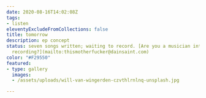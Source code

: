 ```yaml
---
date: 2020-08-16T14:02:08Z
tags:
- listen
eleventyExcludeFromCollections: false
title: tomorrow
description: ep concept
status: seven songs written; waiting to record. [Are you a musician interested in
  recording?](mailto:thismotherfucker@dainsaint.com)
color: "#F29550"
featured:
- type: gallery
  images:
  - /assets/uploads/will-van-wingerden-czvthlrnlnq-unsplash.jpg

---
```

